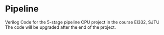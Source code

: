 # Pipeline
Verilog Code for the 5-stage pipeline CPU project in the course EI332, SJTU
The code will be upgraded after the end of the project.
